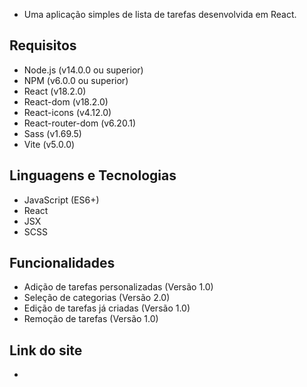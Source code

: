 
- Uma aplicação simples de lista de tarefas desenvolvida em React. 


## Requisitos

- Node.js (v14.0.0 ou superior)
- NPM (v6.0.0 ou superior)
- React (v18.2.0)
- React-dom (v18.2.0)
- React-icons (v4.12.0)
- React-router-dom (v6.20.1)
- Sass (v1.69.5)
- Vite (v5.0.0)
  
## Linguagens e Tecnologias

- JavaScript (ES6+)
- React
- JSX
- SCSS
  
## Funcionalidades

- Adição de tarefas personalizadas (Versão 1.0)
- Seleção de categorias (Versão 2.0)
- Edição de tarefas já criadas (Versão 1.0)
- Remoção de tarefas (Versão 1.0)
  
## Link do site 
- 




